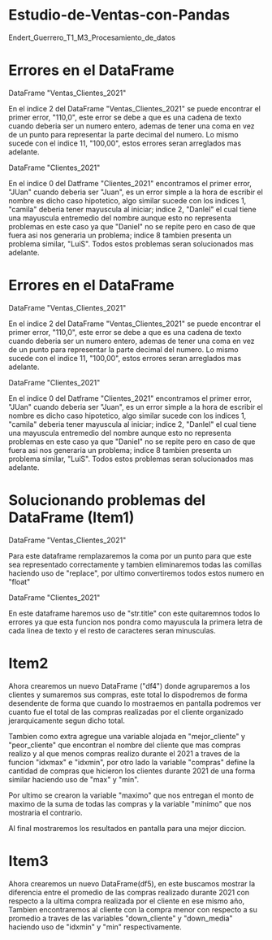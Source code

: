 # Estudio-de-Ventas-con-Pandas
Endert_Guerrero_T1_M3_Procesamiento_de_datos

# Errores en el DataFrame

DataFrame "Ventas_Clientes_2021"
  
En el indice 2 del DataFrame "Ventas_Clientes_2021" se puede encontrar el primer error, "110,0", este error se debe a que es una cadena de texto cuando deberia ser un numero entero, ademas de tener una coma en vez de un punto para representar la parte decimal del numero. Lo mismo sucede con el indice 11, "100,00", estos errores seran arreglados mas adelante.

DataFrame "Clientes_2021"
  
En el indice 0 del Datframe "Clientes_2021" encontramos el primer error, "JUan" cuando deberia ser "Juan", es un error simple a la hora de escribir el nombre es dicho caso hipotetico, algo similar sucede con los indices 1, "camila" deberia tener mayuscula al iniciar; indice 2, "DanIel" el cual tiene una mayuscula entremedio del nombre aunque esto no representa problemas en este caso ya que "Daniel" no se repite pero en caso de que fuera asi nos generaria un problema; indice 8 tambien presenta un problema similar, "LuiS". Todos estos problemas seran solucionados mas adelante.

# Errores en el DataFrame

DataFrame "Ventas_Clientes_2021"

En el indice 2 del DataFrame "Ventas_Clientes_2021" se puede encontrar el primer error, "110,0", este error se debe a que es una cadena de texto cuando deberia ser un numero entero, ademas de tener una coma en vez de un punto para representar la parte decimal del numero. Lo mismo sucede con el indice 11, "100,00", estos errores seran arreglados mas adelante.

DataFrame "Clientes_2021"

En el indice 0 del Datframe "Clientes_2021" encontramos el primer error, "JUan" cuando deberia ser "Juan", es un error simple a la hora de escribir el nombre es dicho caso hipotetico, algo similar sucede con los indices 1, "camila" deberia tener mayuscula al iniciar; indice 2, "DanIel" el cual tiene una mayuscula entremedio del nombre aunque esto no representa problemas en este caso ya que "Daniel" no se repite pero en caso de que fuera asi nos generaria un problema; indice 8 tambien presenta un problema similar, "LuiS". Todos estos problemas seran solucionados mas adelante.

# Solucionando problemas del DataFrame (Item1)

DataFrame "Ventas_Clientes_2021"
    
Para este dataframe remplazaremos la coma por un punto para que este sea representado correctamente y tambien eliminaremos todas las comillas haciendo uso de "replace", por ultimo convertiremos todos estos numero en "float"

DataFrame "Clientes_2021"

En este dataframe haremos uso de "str.title" con este quitaremnos todos lo errores ya que esta funcion nos pondra como mayuscula la primera letra de cada linea de texto y el resto de caracteres seran minusculas.

# Item2

Ahora crearemos un nuevo DataFrame ("df4") donde agruparemos a los clientes y sumaremos sus compras, este total lo dispodremos de forma desendente de forma que cuando lo mostraemos en pantalla podremos ver cuanto fue el total de las compras realizadas por el cliente organizado jerarquicamente segun dicho total.

Tambien como extra agregue una variable alojada en "mejor_cliente" y "peor_cliente" que encontran el nombre del cliente que mas compras realizo y al que menos compras realizo durante el 2021 a traves de la funcion "idxmax" e "idxmin", por otro lado la variable "compras" define la cantidad de compras que hicieron los clientes durante 2021 de una forma similar haciendo uso de "max" y "min".

Por ultimo se crearon la variable "maximo" que nos entregan el monto de maximo de la suma de todas las compras y la variable "minimo" que nos mostraria el contrario.

Al final mostraremos los resultados en pantalla para una mejor diccion.

# Item3

Ahora crearemos un nuevo DataFrame(df5), en este buscamos mostrar la diferencia entre el promedio de las compras realizado durante 2021 con respecto a la ultima compra realizada por el cliente en ese mismo año, Tambien encontraremos al cliente con la compra menor con respecto a su promedio a traves de las variables "down_cliente" y "down_media" haciendo uso de "idxmin" y "min" respectivamente.













    
